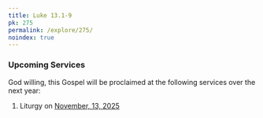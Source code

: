 ```yaml
---
title: Luke 13.1-9
pk: 275
permalink: /explore/275/
noindex: true
---
```


### Upcoming Services

God willing, this Gospel will be proclaimed at the following services over the next year:


1. Liturgy on [November, 13, 2025](https://orthocal.info/readings/gregorian/2025/11/13/)
